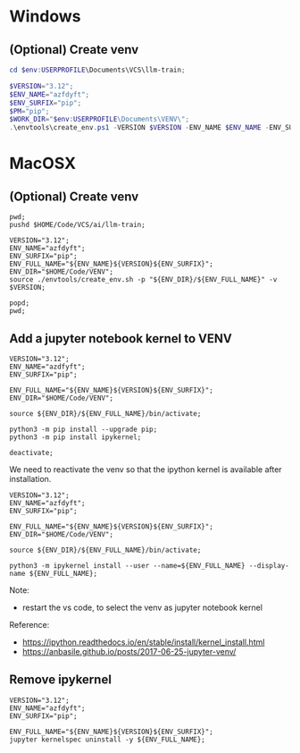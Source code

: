 # Windows
## (Optional) Create venv
```powershell
cd $env:USERPROFILE\Documents\VCS\llm-train;

$VERSION="3.12";
$ENV_NAME="azfdyft";
$ENV_SURFIX="pip";
$PM="pip";
$WORK_DIR="$env:USERPROFILE\Documents\VENV\";
.\envtools\create_env.ps1 -VERSION $VERSION -ENV_NAME $ENV_NAME -ENV_SURFIX $ENV_SURFIX -PM $PM -WORK_DIR $WORK_DIR;
```

# MacOSX
## (Optional) Create venv
```shell
pwd;
pushd $HOME/Code/VCS/ai/llm-train;

VERSION="3.12";
ENV_NAME="azfdyft";
ENV_SURFIX="pip";
ENV_FULL_NAME="${ENV_NAME}${VERSION}${ENV_SURFIX}";
ENV_DIR="$HOME/Code/VENV";
source ./envtools/create_env.sh -p "${ENV_DIR}/${ENV_FULL_NAME}" -v $VERSION;

popd;
pwd;
```

## Add a jupyter notebook kernel to VENV
```shell
VERSION="3.12";
ENV_NAME="azdfyft";
ENV_SURFIX="pip";

ENV_FULL_NAME="${ENV_NAME}${VERSION}${ENV_SURFIX}";
ENV_DIR="$HOME/Code/VENV";

source ${ENV_DIR}/${ENV_FULL_NAME}/bin/activate;

python3 -m pip install --upgrade pip;
python3 -m pip install ipykernel;

deactivate;
```

We need to reactivate the venv so that the ipython kernel is available after installation.
```shell
VERSION="3.12";
ENV_NAME="azfdyft";
ENV_SURFIX="pip";

ENV_FULL_NAME="${ENV_NAME}${VERSION}${ENV_SURFIX}";
ENV_DIR="$HOME/Code/VENV";

source ${ENV_DIR}/${ENV_FULL_NAME}/bin/activate;

python3 -m ipykernel install --user --name=${ENV_FULL_NAME} --display-name ${ENV_FULL_NAME};
```
Note: 
* restart the vs code, to select the venv as jupyter notebook kernel

Reference:
* https://ipython.readthedocs.io/en/stable/install/kernel_install.html
* https://anbasile.github.io/posts/2017-06-25-jupyter-venv/

## Remove ipykernel
```shell
VERSION="3.12";
ENV_NAME="azfdyft";
ENV_SURFIX="pip";

ENV_FULL_NAME="${ENV_NAME}${VERSION}${ENV_SURFIX}";
jupyter kernelspec uninstall -y ${ENV_FULL_NAME};
```